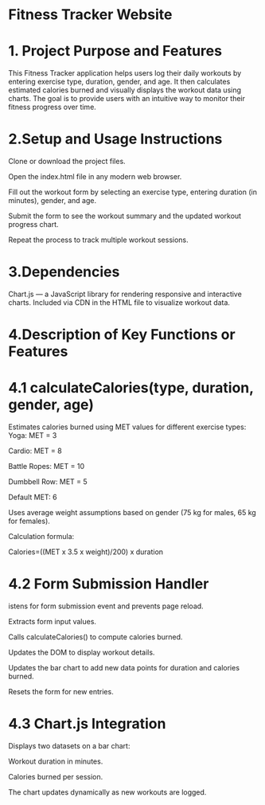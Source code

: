 # Fitness Tracker Website
# 1. Project Purpose and Features
This Fitness Tracker application helps users log their daily workouts by entering exercise type, duration, gender, and age. It then calculates estimated calories burned and visually displays the workout data using charts. The goal is to provide users with an intuitive way to monitor their fitness progress over time.
# 2.Setup and Usage Instructions
Clone or download the project files.

Open the index.html file in any modern web browser.

Fill out the workout form by selecting an exercise type, entering duration (in minutes), gender, and age.

Submit the form to see the workout summary and the updated workout progress chart.

Repeat the process to track multiple workout sessions.

# 3.Dependencies
Chart.js — a JavaScript library for rendering responsive and interactive charts.
Included via CDN in the HTML file to visualize workout data.
# 4.Description of Key Functions or Features
# 4.1 calculateCalories(type, duration, gender, age)
Estimates calories burned using MET values for different exercise types:
Yoga: MET = 3

Cardio: MET = 8

Battle Ropes: MET = 10

Dumbbell Row: MET = 5

Default MET: 6

Uses average weight assumptions based on gender (75 kg for males, 65 kg for females).

Calculation formula:

Calories=((MET x 3.5 x weight)/200) x duration

# 4.2 Form Submission Handler
istens for form submission event and prevents page reload.

Extracts form input values.

Calls calculateCalories() to compute calories burned.

Updates the DOM to display workout details.

Updates the bar chart to add new data points for duration and calories burned.

Resets the form for new entries.

# 4.3 Chart.js Integration
Displays two datasets on a bar chart:

Workout duration in minutes.

Calories burned per session.

The chart updates dynamically as new workouts are logged.






